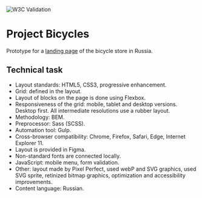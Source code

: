 
![W3C Validation](https://img.shields.io/w3c-validation/default?targetUrl=https%3A%2F%2Fmrushkova.github.io%2Fbicycle%2F)

# Project Bicycles
Prototype for a [landing page](https://mrushkova.github.io/bicycle/) of the bicycle store in Russia.

## Technical task
- Layout standards: HTML5, CSS3, progressive enhancement.
- Grid: defined in the layout.
- Layout of blocks on the page is done using Flexbox.
- Responsiveness of the grid: mobile, tablet and desktop versions. Desktop first. All intermediate resolutions use a rubber layout.
- Methodology: BEM.
- Preprocessor: Sass (SCSS).
- Automation tool: Gulp.
- Cross-browser compatibility: Chrome, Firefox, Safari, Edge, Internet Explorer 11.
- Layout is provided in Figma.
- Non-standard fonts are connected locally.
- JavaScript: mobile menu, form validation.
- Other: layout made by Pixel Perfect, used webP and SVG graphics, used SVG sprite, retinized bitmap graphics, optimization and accessibility improvements.
- Content language: Russian. 



